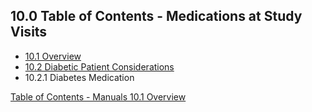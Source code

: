 ## 10.0 Table of Contents - Medications at Study Visits

* [10.1 Overview](:pages_path:/manuals/medications/10-01-overview.md)
* [10.2 Diabetic Patient Considerations](:pages_path:/manuals/medications/10-02-diabetic-patients.md)
 * 10.2.1 Diabetes Medication

<div class="center">
<div class="btn-group">
  <a href=":pages_path:/manuals/manual-toc.md" class="btn btn-default">
    <span class="glyphicon glyphicon-chevron-up"></span>
    Table of Contents - Manuals
  </a>

  <a href=":pages_path:/manuals/medications/10-01-overview.md" class="btn btn-success">
    10.1 Overview
    <span class="glyphicon glyphicon-chevron-right"></span>
  </a>
</div>
</div>
